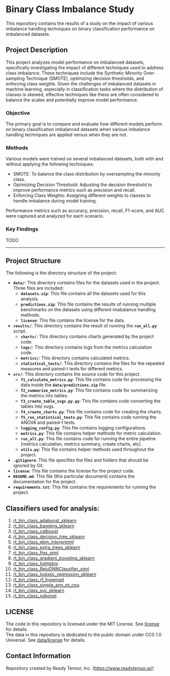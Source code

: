 # Binary Class Imbalance Study

This repository contains the results of a study on the impact of various imbalance handling techniques on binary classification performance on imbalanced datasets.

## Project Description

This project analyzes model performance on imbalanced datasets, specifically investigating the impact of different techniques used to address class imbalance. These techniques include the Synthetic Minority Over-sampling Technique (SMOTE), optimizing decision thresholds, and enforcing class weights. Given the challenges of imbalanced datasets in machine learning, especially in classification tasks where the distribution of classes is skewed, effective techniques like these are often considered to balance the scales and potentially improve model performance.

### Objective

The primary goal is to compare and evaluate how different models perform on binary classification imbalanced datasets when various imbalance handling techniques are applied versus when they are not.

### Methods

Various models were trained on several imbalanced datasets, both with and without applying the following techniques:

- SMOTE: To balance the class distribution by oversampling the minority class.
- Optimizing Decision Threshold: Adjusting the decision threshold to improve performance metrics such as precision and recall.
- Enforcing Class Weights: Assigning different weights to classes to handle imbalance during model training.

Performance metrics such as accuracy, precision, recall, F1-score, and AUC were captured and analyzed for each scenario.

### Key Findings

TODO

---

## Project Structure

The following is the directory structure of the project:

- **`data/`**: This directory contains files for the datasets used in the project. Three files are included:
  - **`datasets.zip`**: This file contains all the datasets used for this analysis.
  - **`predictions.zip`**: This file contains the results of running multiple benchmarks on the datasets using different imabalance handling methods.
  - **`license`**: This file contains the license for the data.
- **`results/`**: This directory contains the result of running the **`run_all.py`** script. 
  - **`charts/`**: This directory contains charts generated by the project code.
  - **`logs/`**: This directory contains logs from the metrics calculation code.
  - **`metrics/`**: This directory contains calculated metrics.
  - **`statistical_tests/`**: This directory contains the files for the repeated measures and paired-t tests for different metrics.
- **`src/`**: This directory contains the source code for this project.
  - **`f1_calculate_metrics.py`**: This file contains code for processing the data inside the **`data/predictions.zip`** file.
  - **`f2_summarize_metrics.py`**: This file contains code for summarizing the metrics into tables.
  - **`f3_create_table_svgs.py.py`**: This file contains code converting the tables into svgs.
  - **`f4_create_charts.py`**: This file contains code for creating the charts.
  - **`f5_run_statistical_tests.py`**: This file contains code running the ANOVA and paired-t tests.
  - **`logging_config.py`**: This file contains logging configurations.
  - **`metrics.py`**: This file contains helper methods for metric calculation.
  - **`run_all.py`**: This file contains code for running the entire pipeline (metrics calculation, metrics summary, create charts, etc).
  - **`utils.py`**: This file contains helper methods used throughout the project.
- **`.gitignore`**: This file specifies the files and folders that should be ignored by Git.
- **`license`**: This file contains the license for the project code.
- **`README.md`**: This file (this particular document) contains the documentation for the project.
- **`requirements.txt`**: This file contains the requirements for running the project.


## Classifiers used for analysis:

1. [rt_bin_class_adaboost_sklearn](https://github.com/readytensor/rt_bin_class_adaboost_sklearn)
2. [rt_bin_class_bagging_sklearn](https://github.com/readytensor/rt_bin_class_bagging_sklearn)
3. [rt_bin_class_catboost](https://github.com/readytensor/rt_bin_class_catboost)
4. [rt_bin_class_decision_tree_sklearn](https://github.com/readytensor/rt_bin_class_decision_tree_sklearn)
5. [rt_bin_class_ebm_interpretml](https://github.com/readytensor/rt_bin_class_ebm_interpretml)
6. [rt_bin_class_extra_trees_sklearn](https://github.com/readytensor/rt_bin_class_extra_trees_sklearn)
7. [rt_bin_class_figs_piml](https://github.com/readytensor/rt_bin_class_figs_piml)
8. [rt_bin_class_gradient_boosting_sklearn](https://github.com/readytensor/rt_bin_class_gradient_boosting_sklearn)
9. [rt_bin_class_lightgbm](https://github.com/readytensor/rt_bin_class_lightgbm)
10. [rt_bin_class_ReluDNNClassifier_piml](https://github.com/readytensor/rt_bin_class_ReluDNNClassifier_piml)
11. [rt_bin_class_logistic_regression_sklearn](https://github.com/readytensor/rt_bin_class_logistic_regression_sklearn)
12. [rt_bin_class_rf_hyperopt](https://github.com/readytensor/rt_bin_class_rf_hyperopt)
13. [rt_bin_class_simple_ann_pt_cpu](https://github.com/readytensor/rt_bin_class_simple_ann_pt_cpu)
14. [rt_bin_class_svc_sklearn](https://github.com/readytensor/rt_bin_class_svc_sklearn)
15. [rt_bin_class_xgboost](https://github.com/readytensor/rt_bin_class_xgboost)

## LICENSE

The code in this repository is licensed under the MIT License. See [license](license) for details. <br>
The data in this repository is dedicated to the public domain under CC0 1.0 Universal. See [data/license](./data/license) for details.

## Contact Information

Repository created by Ready Tensor, Inc. (https://www.readytensor.ai/)
